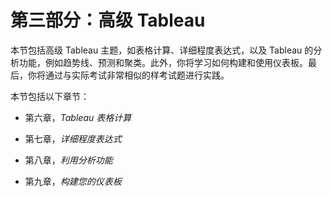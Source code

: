 # 第三部分：高级 Tableau

本节包括高级 Tableau 主题，如表格计算、详细程度表达式，以及 Tableau 的分析功能，例如趋势线、预测和聚类。此外，你将学习如何构建和使用仪表板。最后，你将通过与实际考试非常相似的样考试题进行实践。

本节包括以下章节：

+   第六章，*Tableau 表格计算*

+   第七章，*详细程度表达式*

+   第八章，*利用分析功能*

+   第九章，*构建您的仪表板*
